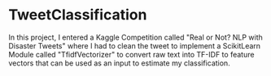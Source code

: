 # TweetClassification
In this project, I entered a Kaggle Competition called "Real or Not? NLP with Disaster Tweets" where I had to clean the tweet to implement a ScikitLearn Module called "TfidfVectorizer" to convert raw text into TF-IDF to feature vectors that can be used as an input to estimate my classification. 
